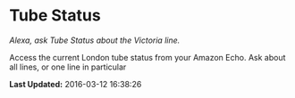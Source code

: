 # Tube Status
*Alexa, ask Tube Status about the Victoria line.*

Access the current London tube status from your Amazon Echo. Ask about all lines, or one line in particular

**Last Updated:** 2016-03-12 16:38:26